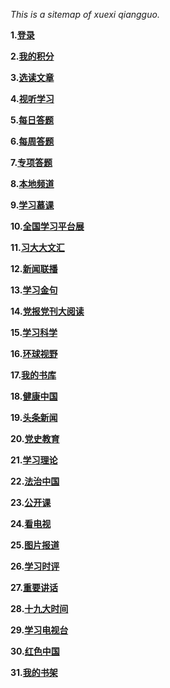 

*This is a sitemap of xuexi qiangguo.*

**1.[登录](https://pc.xuexi.cn/points/login.html?ref=https%3A%2F%2Fwww.xuexi.cn%2F)**

**2.[我的积分](https://pc.xuexi.cn/points/my-points.html)**

**3.[选读文章](https://www.xuexi.cn/)**

**4.[视听学习](https://www.xuexi.cn/0809b8b6ab8a81a4f55ce9cbefa16eff/ae60b027cb83715fd0eeb7bb2527e88b.html)**

**5.[每日答题](https://pc.xuexi.cn/points/exam-practice.html)**

**6.[每周答题](https://pc.xuexi.cn/points/exam-weekly-list.html)**

**7.[专项答题](https://pc.xuexi.cn/points/exam-paper-list.html)**

**8.[本地频道](https://tj.xuexi.cn/)**

**9.[学习慕课](https://www.xuexi.cn/f547c0f321ac9a0a95154a21485a29d6/1cdd8ef7bfc3919650206590533c3d2a.html)**

**10.[全国学习平台展](https://www.xuexi.cn/e8cb7e8132ee33125793b020f6a63180/df59e7a5427508e62df34eb36f5c0223.html)**

**11.[习大大文汇](https://www.xuexi.cn/5c90534c80d14c060d6683fa960e3676/82573c005c024095037d2186a02244cb.html)**

**12.[新闻联播](https://www.xuexi.cn/8e35a343fca20ee32c79d67e35dfca90/7f9f27c65e84e71e1b7189b7132b4710.html)**

**13.[学习金句](https://www.xuexi.cn/xxqg.html?id=e8fef3d718f24640a49a0d09632c4d93)**

**14.[党报党刊大阅读](https://www.xuexi.cn/26d28f3e53f9533c50b9ddd94ae5d79a/a86870b30c3994f155fb3c2aa2838fb9.html)**

**15.[学习科学](https://www.xuexi.cn/896bddc5f57a423b857a85eb40f98945/72742e3e40c96ade71e42b6e7ed42419.html)**

**16.[环球视野](https://www.xuexi.cn/261c9a142ef8e6375ed554815a26d585/f2d8ff735982530b7a8c9bb90fa99f68.html)**

**17.[我的书库](https://www.xuexi.cn/33590d1e7810a9270f32d4a9a092c446/632637934f4fde6f0cefbf743596aee5.html)**

**18.[健康中国](https://www.xuexi.cn/xxqg.html?id=4975d3461fae4a6d8334df7fe6cd177d)**

**19.[头条新闻](https://www.xuexi.cn/72ac54163d26d6677a80b8e21a776cfa/9a3668c13f6e303932b5e0e100fc248b.html)**

**20.[党史教育](https://www.xuexi.cn/xxqg.html?id=2b6a8077cad544c4a22894547b42a137)**

**21.[学习理论](https://www.xuexi.cn/xxqg.html?id=3cba33e067d64ded8a1a503f0774675c)**

**22.[法治中国](https://www.xuexi.cn/xxqg.html?id=85a36708538c4fda94daa97507e00da1)**

**23.[公开课](https://www.xuexi.cn/fd76b4567230816c8c9e50b9a8dd86f3/8ef7721513972962aaa6d0cccf899907.html)**

**24.[看电视](https://www.xuexi.cn/2f1ef62aa33cee2644d88d42e07862ce/1387f28e5e955f9120c0272b0c58b664.html)**

**25.[图片报道](https://tj.xuexi.cn/=2f56457ca6540b0af59633db625840b55abe1cf6a80443679d531c12587d075da133adcb29912b8c02454acceead679a&page=1)**

**26.[学习时评](https://www.xuexi.cn/d05cad69216e688d304bb91ef3aac4c6/9a3668c13f6e303932b5e0e100fc248b.html)**

**27.[重要讲话](https://www.xuexi.cn/588a4707f9db9606d832e51bfb3cea3b/9a3668c13f6e303932b5e0e100fc248b.html)**

**28.[十九大时间](https://www.xuexi.cn/f997e76a890b0e5a053c57b19f468436/018d244441062d8916dd472a4c6a0a0b.html)**

**29.[学习电视台](https://www.xuexi.cn/0809b8b6ab8a81a4f55ce9cbefa16eff/ae60b027cb83715fd0eeb7bb2527e88b.html)**

**30.[红色中国](https://www.xuexi.cn/482f31e90c481f2161a19ecfcbb91f8b/e6109f421e472b4399b006ba21bc2ecd.html)**

**31.[我的书架](https://www.xuexi.cn/9c07fc4cfb37478cb90ba006c911240b/2c4b5bffe40a6b77f03bf5adcd088e38.html)**


